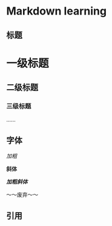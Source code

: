 # Markdown learning

## 标题

# 一级标题
## 二级标题
### 三级标题
......

## 字体

*加粗*

**斜体**

***加粗斜体***

～～废弃～～


## 引用
